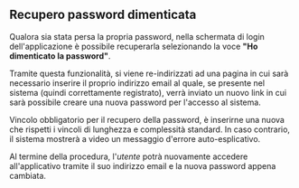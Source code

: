 ## Recupero password dimenticata
Qualora sia stata persa la propria password, nella schermata di login dell'applicazione è possibile recuperarla selezionando la voce **"Ho dimenticato la password"**. </br>

Tramite questa funzionalità, si viene re-indirizzati ad una pagina in cui sarà necessario inserire il proprio indirizzo email al quale, se presente nel sistema (quindi correttamente registrato), verrà inviato un nuovo link in cui sarà possibile creare una nuova password per l'accesso al sistema. </br>

Vincolo obbligatorio per il recupero della password, è inserirne una nuova che rispetti i vincoli di lunghezza e complessità standard. In caso contrario, il sistema mostrerà a video un messaggio d'errore auto-esplicativo. </br>

Al termine della procedura, l'*utente* potrà nuovamente accedere all'applicativo tramite il suo indirizzo email e la nuova password appena cambiata.